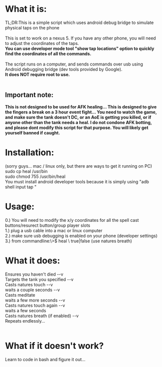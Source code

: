 <h1>What it is:</h1>
TL;DR:This is a simple script which uses android debug bridge to simulate physical taps on the phone
<br/><br/>
This is set to work on a nexus 5. If you have any other phone, you will need to adjust the coordinates of the taps.<br/>
<b>You can use developer mode tool "show tap locations" option to quickly find the coordinates of all the commands.</b><br/><br/>
The script runs on a computer, and sends commands over usb using Android debugging bridge (dev tools provided by Google).<br/>
<b>It does NOT require root to use.</b>
<br/>
<br/>
<h2>Important note:</h2>
<b>This is not designed to be used for AFK healing... This is designed to give the fingers a break on a 3 hour event fight... You need to watch the game, and make sure the tank doesn't DC, or an AoE is getting you killed, or if anyone other than the tank needs a heal. I do not condone AFK botting, and please dont modify this script for that purpose. You will likely get yourself banned if caught.</b>
<h1>Installation:</h1>
(sorry guys... mac / linux only, but there are ways to get it running on PC)<br/>
sudo cp heal /usr/bin<br/>
sudo chmod 755 /usr/bin/heal<br/>
You must install android developer tools because it is simply using "adb shell input tap <x> <y>"<br/>
<h1>Usage:</h1>
0.) You will need to modify the x/y coordinates for all the spell cast buttons/resurect button/group player slots<br/>
1.) plug a usb cable into a mac or linux computer<br/>
2.) make sure usb debugging is enabled on your phone (developer settings)<br/>
3.) from commandline:\>$ heal \<tank player slot (1-7)\> true|false (use natures breath)<br/>
<h1>What it does:</h1>
Ensures you haven't died --v<br/>
Targets the tank you specified --v<br/>
Casts natures touch --v<br/>
waits a couple seconds --v<br/>
Casts meditate<br/>
waits a few more seconds --v<br/>
Casts natures touch again --v<br/>
waits a few seconds<br/>
Casts natures breath (if enabled) --v<br/>
Repeats endlessly...<br/>
<br/>
<h1>What if it doesn't work?</h1>
Learn to code in bash and figure it out...
